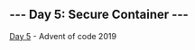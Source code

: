 ## --- Day 5: Secure Container ---

[Day 5](https://adventofcode.com/2019/day/5) - Advent of code 2019
